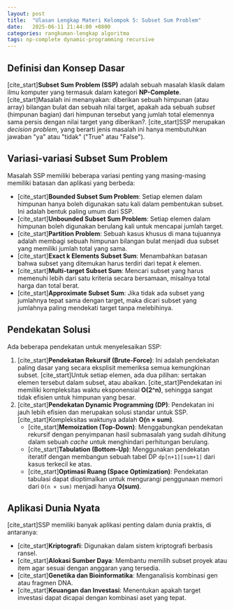 ```yaml
---
layout: post
title:  "Ulasan Lengkap Materi Kelompok 5: Subset Sum Problem"
date:   2025-06-11 21:44:00 +0800
categories: rangkuman-lengkap algoritma
tags: np-complete dynamic-programming recursive
---
```


## Definisi dan Konsep Dasar
[cite_start]**Subset Sum Problem (SSP)** adalah sebuah masalah klasik dalam ilmu komputer yang termasuk dalam kategori **NP-Complete**.  [cite_start]Masalah ini menanyakan: diberikan sebuah himpunan (atau array) bilangan bulat dan sebuah nilai target, apakah ada sebuah *subset* (himpunan bagian) dari himpunan tersebut yang jumlah total elemennya sama persis dengan nilai target yang diberikan?.  [cite_start]SSP merupakan *decision problem*, yang berarti jenis masalah ini hanya membutuhkan jawaban "ya" atau "tidak" ("True" atau "False"). 

## Variasi-variasi Subset Sum Problem
Masalah SSP memiliki beberapa variasi penting yang masing-masing memiliki batasan dan aplikasi yang berbeda:
* [cite_start]**Bounded Subset Sum Problem**: Setiap elemen dalam himpunan hanya boleh digunakan satu kali dalam pembentukan subset.  Ini adalah bentuk paling umum dari SSP.
* [cite_start]**Unbounded Subset Sum Problem**: Setiap elemen dalam himpunan boleh digunakan berulang kali untuk mencapai jumlah target. 
* [cite_start]**Partition Problem**: Sebuah kasus khusus di mana tujuannya adalah membagi sebuah himpunan bilangan bulat menjadi dua subset yang memiliki jumlah total yang sama. 
* [cite_start]**Exact k Elements Subset Sum**: Menambahkan batasan bahwa subset yang ditemukan harus terdiri dari tepat *k* elemen. 
* [cite_start]**Multi-target Subset Sum**: Mencari subset yang harus memenuhi lebih dari satu kriteria secara bersamaan, misalnya total harga dan total berat. 
* [cite_start]**Approximate Subset Sum**: Jika tidak ada subset yang jumlahnya tepat sama dengan target, maka dicari subset yang jumlahnya paling mendekati target tanpa melebihinya. 

## Pendekatan Solusi
Ada beberapa pendekatan untuk menyelesaikan SSP:
1.  [cite_start]**Pendekatan Rekursif (Brute-Force)**: Ini adalah pendekatan paling dasar yang secara eksplisit memeriksa semua kemungkinan subset.  [cite_start]Untuk setiap elemen, ada dua pilihan: sertakan elemen tersebut dalam subset, atau abaikan.  [cite_start]Pendekatan ini memiliki kompleksitas waktu eksponensial **O(2^n)**, sehingga sangat tidak efisien untuk himpunan yang besar. 
2.  [cite_start]**Pendekatan Dynamic Programming (DP)**: Pendekatan ini jauh lebih efisien dan merupakan solusi standar untuk SSP.  [cite_start]Kompleksitas waktunya adalah **O(n × sum)**. 
    * [cite_start]**Memoization (Top-Down)**: Menggabungkan pendekatan rekursif dengan penyimpanan hasil submasalah yang sudah dihitung dalam sebuah *cache* untuk menghindari perhitungan berulang. 
    * [cite_start]**Tabulation (Bottom-Up)**: Menggunakan pendekatan iteratif dengan membangun sebuah tabel DP `dp[n+1][sum+1]` dari kasus terkecil ke atas. 
    * [cite_start]**Optimasi Ruang (Space Optimization)**: Pendekatan tabulasi dapat dioptimalkan untuk mengurangi penggunaan memori dari `O(n × sum)` menjadi hanya **O(sum)**. 

## Aplikasi Dunia Nyata
[cite_start]SSP memiliki banyak aplikasi penting dalam dunia praktis, di antaranya: 
* [cite_start]**Kriptografi**: Digunakan dalam sistem kriptografi berbasis ransel. 
* [cite_start]**Alokasi Sumber Daya**: Membantu memilih subset proyek atau item agar sesuai dengan anggaran yang tersedia. 
* [cite_start]**Genetika dan Bioinformatika**: Menganalisis kombinasi gen atau fragmen DNA. 
* [cite_start]**Keuangan dan Investasi**: Menentukan apakah target investasi dapat dicapai dengan kombinasi aset yang tepat.
